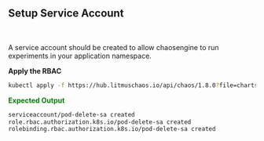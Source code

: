 <br>

## Setup Service Account

<br>

A service account should be created to allow chaosengine to run experiments in your application namespace.

**Apply the RBAC**

```bash
kubectl apply -f https://hub.litmuschaos.io/api/chaos/1.8.0?file=charts/generic/pod-delete/rbac.yaml
```

<span style="color:green">**Expected Output**</span>

```bash
serviceaccount/pod-delete-sa created
role.rbac.authorization.k8s.io/pod-delete-sa created
rolebinding.rbac.authorization.k8s.io/pod-delete-sa created
```
